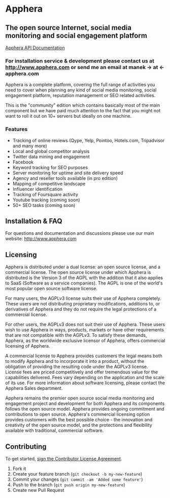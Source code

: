 # Apphera
## The open source Internet, social media monitoring and social engagement platform  

[Apphera API Documentation](https://git.apphera.com/root/apphera-documentation/wikis/home)
### For installation service & development please contact us at http://www.apphera.com or send me an email at manek -> at <- apphera.com


Apphera is a complete platform, covering the full range of activities you need to cover when planning any kind of social media monitoring, social engagement platform, reputation management or SEO related activities. 

This is the "community" edition which contains basically most of the main component but we have paid much attention to the fact that you might not want to roll it out on 10+ servers but ideally on one machine. 

### Features

* Tracking of online reviews (Qype, Yelp, Pointoo, Hotels.com, Tripadvisor and many more)
* Local and global competitor analysis
* Twitter data mining and engagement
* Facebook
* Keyword tracking for SEO purposes 
* Server monitoring for uptime and site delivery speed
* Agency and reseller tools available (in pro edition)
* Mapping of competitive landscape
* Influencer identification 
* Tracking of Foursquare activity
* Youtube tracking (coming soon)
* 50+ SEO tasks (coming soon)

## Installation & FAQ

For questions and documentation and discussions please use our main website:
<a href="http://www.apphera.com">http://www.apphera.com</a>


## Licensing

Apphera is distributed under a dual license: an open source license, and a commercial license. The open source license under which Apphera is distributed is the Version 3 of the AGPL with the addition that it also applies to SaaS (Software as a service companies). The AGPL is one of the world's most popular open source software license.   

For many users, the AGPLv3 license suits their use of Apphera completely. These users are not distributing proprietary modifications, additions to, or derivatives of Apphera and they do not require the legal protections of a commercial license.  

For other users, the AGPLv3 does not suit their use of Apphera. These users wish to use Apphera in ways, products, markets or have other requirements that are not compatible with the AGPLv3. To satisfy these demands, Apphera, as the worldwide exclusive licensor of Apphera, offers commercial licensing of Apphera.  

A commercial license to Apphera provides customers the legal means both to modify Apphera and to incorporate it into a product, without the obligation of providing the resulting code under the AGPLv3 license. License fees are priced competitively and offer tremendous value for the capabilities delivered. Fees vary depending on the application and the scale of its use. For more information about software licensing, please contact the Apphera Sales department.  

Apphera remains the premier open source social media monitoring and engagement project and development for both Apphera and its components follows the open source model. Apphera provides ongoing commitment and contributions to open source. Apphera's commercial licensing option provides customers with the best possible choice - the innovation and creativity of the open source model, and the protections and flexibility available with traditional, commercial software.  

## Contributing

To get started, <a href="https://www.clahub.com/agreements/nikoma/social-media-monitoring-open-source">sign the Contributor License Agreement</a>.


1. Fork it
2. Create your feature branch (`git checkout -b my-new-feature`)
3. Commit your changes (`git commit -am 'Added some feature'`)
4. Push to the branch (`git push origin my-new-feature`)
5. Create new Pull Request

